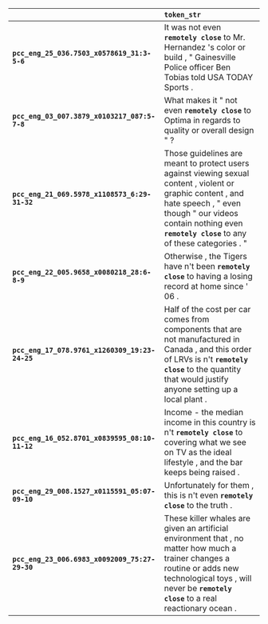 |                                                | `token_str`                                                                                                                                                                                                                       |
|:-----------------------------------------------|:----------------------------------------------------------------------------------------------------------------------------------------------------------------------------------------------------------------------------------|
| **`pcc_eng_25_036.7503_x0578619_31:3-5-6`**    | It was not even __``remotely close``__ to Mr. Hernandez 's color or build , " Gainesville Police officer Ben Tobias told USA TODAY Sports .                                                                                       |
| **`pcc_eng_03_007.3879_x0103217_087:5-7-8`**   | What makes it " not even __``remotely close``__ to Optima in regards to quality or overall design " ?                                                                                                                             |
| **`pcc_eng_21_069.5978_x1108573_6:29-31-32`**  | Those guidelines are meant to protect users against viewing sexual content , violent or graphic content , and hate speech , " even though " our videos contain nothing even __``remotely close``__ to any of these categories . " |
| **`pcc_eng_22_005.9658_x0080218_28:6-8-9`**    | Otherwise , the Tigers have n't been __``remotely close``__ to having a losing record at home since ' 06 .                                                                                                                        |
| **`pcc_eng_17_078.9761_x1260309_19:23-24-25`** | Half of the cost per car comes from components that are not manufactured in Canada , and this order of LRVs is n't __``remotely close``__ to the quantity that would justify anyone setting up a local plant .                    |
| **`pcc_eng_16_052.8701_x0839595_08:10-11-12`** | Income - the median income in this country is n't __``remotely close``__ to covering what we see on TV as the ideal lifestyle , and the bar keeps being raised .                                                                  |
| **`pcc_eng_29_008.1527_x0115591_05:07-09-10`** | Unfortunately for them , this is n't even __``remotely close``__ to the truth .                                                                                                                                                   |
| **`pcc_eng_23_006.6983_x0092009_75:27-29-30`** | These killer whales are given an artificial environment that , no matter how much a trainer changes a routine or adds new technological toys , will never be __``remotely close``__ to a real reactionary ocean .                 |